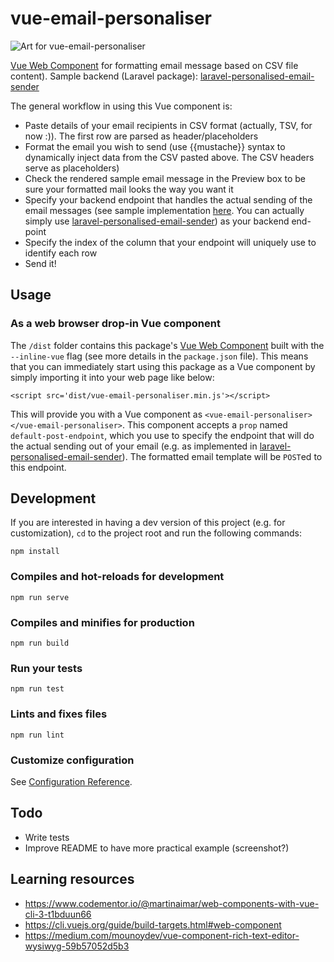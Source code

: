 # vue-email-personaliser
![Art for vue-email-personaliser](https://banners.beyondco.de/vue-email-personaliser.png?theme=light&packageManager=npm+install&packageName=vue-email-personaliser&pattern=formalInvitation&style=style_1&description=Personalise+email+messages+from+CSV+data+using+moustache+syntax+and+the+power+of+Vue+JS%21&md=1&showWatermark=1&fontSize=100px&images=tag&widths=350)

[Vue Web Component](https://cli.vuejs.org/guide/build-targets.html#web-component) for formatting email message based on CSV file content). Sample backend (Laravel package): [laravel-personalised-email-sender](https://github.com/damms005/laravel-personalised-email-sender)

The general workflow in using this Vue component is:
- Paste details of your email recipients in CSV format (actually, TSV, for now :)). The first row are parsed as header/placeholders
- Format the email you wish to send (use {{mustache}} syntax to dynamically inject data from the CSV pasted above. The CSV headers serve as placeholders)
- Check the rendered sample email message in the Preview box to be sure your formatted mail looks the way you want it
- Specify your backend endpoint that handles the actual sending of the email messages (see sample implementation [here](https://github.com/damms005/laravel-personalised-email-sender). You can actually simply use [laravel-personalised-email-sender](https://github.com/damms005/laravel-personalised-email-sender)) as your backend end-point
- Specify the index of the column that your endpoint will uniquely use to identify each row
- Send it!

## Usage
### As a web browser drop-in Vue component
The `/dist` folder contains this package's [Vue Web Component](https://cli.vuejs.org/guide/build-targets.html#app) built with the `--inline-vue` flag (see more details in the `package.json` file). This means that you can immediately start using this package as a Vue component by simply importing it into your web page like below:

```
<script src='dist/vue-email-personaliser.min.js'></script>
```

This will provide you with a Vue component as `<vue-email-personaliser></vue-email-personaliser>`. This component accepts a `prop` named `default-post-endpoint`, which you use to specify the endpoint that will do the actual sending out of your email (e.g. as implemented in [laravel-personalised-email-sender](https://github.com/damms005/laravel-personalised-email-sender)). The formatted email template will be `POST`ed to this endpoint.

## Development

If you are interested in having a dev version of this project (e.g. for customization), `cd` to the project root and run the following commands:

```
npm install
```

### Compiles and hot-reloads for development

```
npm run serve
```

### Compiles and minifies for production

```
npm run build
```

### Run your tests

```
npm run test
```

### Lints and fixes files

```
npm run lint
```

### Customize configuration

See [Configuration Reference](https://cli.vuejs.org/config/).

## Todo

- Write tests
- Improve README to have more practical example (screenshot?)

## Learning resources

- https://www.codementor.io/@martinaimar/web-components-with-vue-cli-3-t1bduun66
- https://cli.vuejs.org/guide/build-targets.html#web-component
- https://medium.com/mounoydev/vue-component-rich-text-editor-wysiwyg-59b57052d5b3
